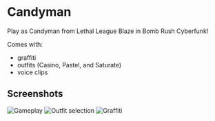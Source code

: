 # Candyman
Play as Candyman from Lethal League Blaze in Bomb Rush Cyberfunk!

Comes with:
 - graffiti
 - outfits (Casino, Pastel, and Saturate)
 - voice clips

## Screenshots

![Gameplay](https://images.gamebanana.com/img/ss/mods/64ebfad1068a1.jpg)
![Outfit selection](https://images.gamebanana.com/img/ss/mods/64f10120825e1.jpg)
![Graffiti](https://images.gamebanana.com/img/ss/mods/64f101178b36d.jpg)
